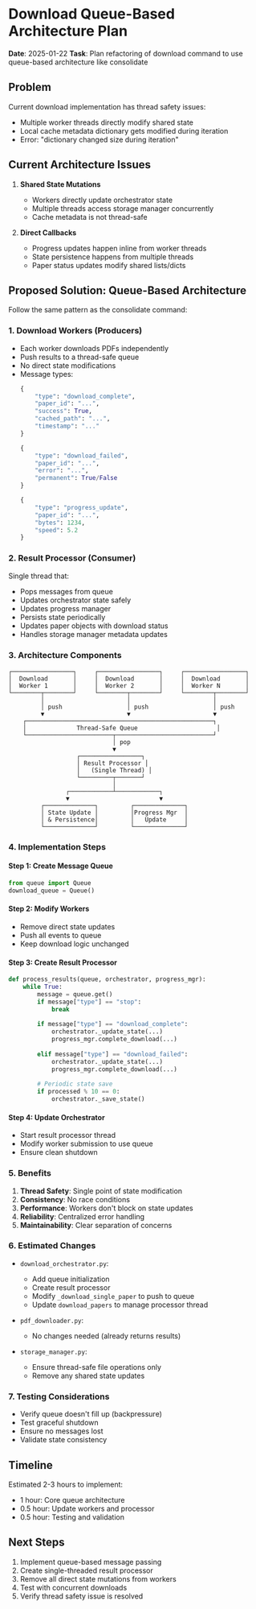 # Download Queue-Based Architecture Plan

**Date**: 2025-01-22
**Task**: Plan refactoring of download command to use queue-based architecture like consolidate

## Problem

Current download implementation has thread safety issues:
- Multiple worker threads directly modify shared state
- Local cache metadata dictionary gets modified during iteration
- Error: "dictionary changed size during iteration"

## Current Architecture Issues

1. **Shared State Mutations**
   - Workers directly update orchestrator state
   - Multiple threads access storage manager concurrently
   - Cache metadata is not thread-safe

2. **Direct Callbacks**
   - Progress updates happen inline from worker threads
   - State persistence happens from multiple threads
   - Paper status updates modify shared lists/dicts

## Proposed Solution: Queue-Based Architecture

Follow the same pattern as the consolidate command:

### 1. Download Workers (Producers)
- Each worker downloads PDFs independently
- Push results to a thread-safe queue
- No direct state modifications
- Message types:
  ```python
  {
      "type": "download_complete",
      "paper_id": "...",
      "success": True,
      "cached_path": "...",
      "timestamp": "..."
  }
  
  {
      "type": "download_failed", 
      "paper_id": "...",
      "error": "...",
      "permanent": True/False
  }
  
  {
      "type": "progress_update",
      "paper_id": "...",
      "bytes": 1234,
      "speed": 5.2
  }
  ```

### 2. Result Processor (Consumer)
Single thread that:
- Pops messages from queue
- Updates orchestrator state safely
- Updates progress manager
- Persists state periodically
- Updates paper objects with download status
- Handles storage manager metadata updates

### 3. Architecture Components

```
┌─────────────────┐     ┌─────────────────┐     ┌─────────────────┐
│  Download       │     │  Download       │     │  Download       │
│  Worker 1       │     │  Worker 2       │     │  Worker N       │
└────────┬────────┘     └────────┬────────┘     └────────┬────────┘
         │                       │                       │
         │ push                  │ push                  │ push
         ▼                       ▼                       ▼
    ┌────────────────────────────────────────────────────┐
    │              Thread-Safe Queue                      │
    └────────────────────────┬───────────────────────────┘
                             │ pop
                             ▼
                   ┌─────────────────┐
                   │ Result Processor │
                   │   (Single Thread) │
                   └─────────┬───────┘
                             │
                ┌────────────┴────────────┐
                ▼                         ▼
         ┌──────────────┐         ┌──────────────┐
         │ State Update │         │Progress Mgr  │
         │ & Persistence│         │   Update     │
         └──────────────┘         └──────────────┘
```

### 4. Implementation Steps

#### Step 1: Create Message Queue
```python
from queue import Queue
download_queue = Queue()
```

#### Step 2: Modify Workers
- Remove direct state updates
- Push all events to queue
- Keep download logic unchanged

#### Step 3: Create Result Processor
```python
def process_results(queue, orchestrator, progress_mgr):
    while True:
        message = queue.get()
        if message["type"] == "stop":
            break
            
        if message["type"] == "download_complete":
            orchestrator._update_state(...)
            progress_mgr.complete_download(...)
            
        elif message["type"] == "download_failed":
            orchestrator._update_state(...)
            progress_mgr.complete_download(...)
            
        # Periodic state save
        if processed % 10 == 0:
            orchestrator._save_state()
```

#### Step 4: Update Orchestrator
- Start result processor thread
- Modify worker submission to use queue
- Ensure clean shutdown

### 5. Benefits

1. **Thread Safety**: Single point of state modification
2. **Consistency**: No race conditions
3. **Performance**: Workers don't block on state updates  
4. **Reliability**: Centralized error handling
5. **Maintainability**: Clear separation of concerns

### 6. Estimated Changes

- `download_orchestrator.py`: 
  - Add queue initialization
  - Create result processor
  - Modify `_download_single_paper` to push to queue
  - Update `download_papers` to manage processor thread

- `pdf_downloader.py`:
  - No changes needed (already returns results)

- `storage_manager.py`:
  - Ensure thread-safe file operations only
  - Remove any shared state updates

### 7. Testing Considerations

- Verify queue doesn't fill up (backpressure)
- Test graceful shutdown
- Ensure no messages lost
- Validate state consistency

## Timeline

Estimated 2-3 hours to implement:
- 1 hour: Core queue architecture
- 0.5 hour: Update workers and processor
- 0.5 hour: Testing and validation

## Next Steps

1. Implement queue-based message passing
2. Create single-threaded result processor
3. Remove all direct state mutations from workers
4. Test with concurrent downloads
5. Verify thread safety issue is resolved